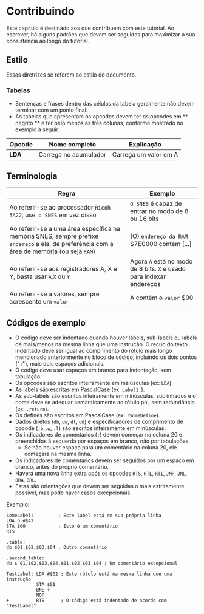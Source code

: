 # Contribuindo
Este capítulo é destinado aos que contribuem com este tutorial. Ao escrever,  há alguns padrões que devem ser seguidos para maximizar a sua consistência ao longo do tutorial.

## Estilo
Essas diretrizes se referem ao estilo do documento.

### Tabelas
- Sentenças e frases dentro das células da tabela geralmente não devem terminar com um ponto final.
- As tabelas que apresentam os opcodes devem ter os opcodes em ** negrito ** e ter pelo menos as três colunas, conforme mostrado no exemplo a seguir:

| Opcode | Nome completo | Explicação |
| - | - | - |
| **LDA** | Carrega no acumulador | Carrega um valor em A |

## Terminologia
| Regra | Exemplo |
| - | - |
| Ao referir-se ao processador `Ricoh 5A22`, use` o SNES` em vez disso | `O SNES` é capaz de entrar no modo de 8 ou 16 bits |
| Ao referir-se a uma área específica na memória SNES, sempre prefixe `endereço` a ela, de preferência com a área de memória (ou seja,`RAM`) | \(O\) `endereço da RAM` $7E0000 contém [...] |
| Ao referir-se aos registradores A, X e Y, basta usar `A`,`X` ou `Y` | Agora `A` está no modo de 8 bits. `X` é usado para indexar endereços |
| Ao referir-se a valores, sempre acrescente um `valor` | A contém o `valor` $00 |

## Códigos de exemplo
- O código deve ser indentado quando houver labels, sub-labels ou labels de mais/menos na mesma linha que uma instrução. O recuo do texto
indentado deve ser igual ao comprimento do rótulo mais longo mencionado anteriormente no bloco de código, incluindo os dois pontos ("`:`"), mais dois espaços adicionais.
- O código deve usar espaços em branco para indentação, sem tabulação.
- Os opcodes são escritos inteiramente em maiúsculas (ex: `LDA`).
- As labels são escritas em PascalCase (ex: `Label1:`).
- As sub-labels são escritos inteiramente em minúsculas, sublinhados e o nome deve se adequar semanticamente ao rótulo pai, sem redundância (ex: `.return`).
- Os defines são escritos em PascalCase (ex: `!SomeDefine`).
- Dados diretos (`db`, `dw`, `dl`, `dd`) e especificadores de comprimento de opcode (`.b`,`.w`, `.l`) são escritos inteiramente em minúsculas.
- Os indicadores de comentários (`;`) devem começar na coluna 20 e preenchidos à esquerda por espaços em branco, não por tabulações.
    - Se não houver espaço para um comentário na coluna 20, ele começará na mesma linha.
- Os indicadores de comentários devem ser seguidos por um espaço em branco, antes do próprio comentário.
- Haverá uma nova linha extra após os opcodes `RTS`, `RTL`, `RTI`, `JMP`,  `JML`, `BRA`, `BRL`.
- Estas são orientações que devem ser seguidas o mais estritamente possível, mas pode haver casos excepcionais.

Exemplo:
```
SomeLabel:         ; Este label está em sua própria linha
LDA.b #$42
STA $00            ; Isto é um comentário
RTS

.table:
db $01,$02,$03,$04 ; Outro comentário

.second_table:
db $ 01,$02,$03,$04,$01,$02,$03,$04 ; Um comentário excepcional

TestLabel: LDA #$02 ; Este rótulo está na mesma linha que uma instrução
           STA $01
           BNE +
           NOP
+          RTS      ; O código está indentado de acordo com "TestLabel"


```
